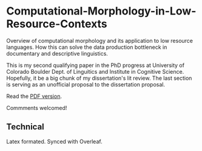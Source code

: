 # Computational-Morphology-in-Low-Resource-Contexts
Overview of computational morphology and its application to low resource languages. How this can solve the data production bottleneck in documentary and descriptive linguistics.

This is my second qualifying paper in the PhD progress at University of Colorado Boulder Dept. of Linguitics and Institute in Cognitive Science. Hopefully, it be a big chunk of my dissertation's lit review. The last section is serving as an unofficial proposal to the dissertation proposal.

Read the <a href="https://github.com/theSarahRu/Computational-Morphology-in-Low-Resource-Contexts/blob/master/zzz_Computational_Morphology_in_Low_Resource_Contexts.pdf">PDF version</a>. 

Commments welcomed! 

## Technical
Latex formated. Synced with Overleaf. 
